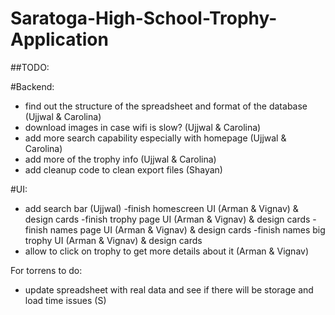 # Saratoga-High-School-Trophy-Application

##TODO:

#Backend:
- find out the structure of the spreadsheet and format of the database (Ujjwal & Carolina)
- download images in case wifi is slow? (Ujjwal & Carolina)
- add more search capability especially with homepage (Ujjwal & Carolina)
- add more of the trophy info (Ujjwal & Carolina)
- add cleanup code to clean export files (Shayan)

#UI:
- add search bar (Ujjwal)
-finish homescreen UI (Arman & Vignav) & design cards 
-finish trophy page UI (Arman & Vignav) & design cards 
-finish names page UI (Arman & Vignav) & design cards 
-finish names big trophy UI (Arman & Vignav) & design cards 
- allow to click on trophy to get more details about it (Arman & Vignav)

For torrens to do:
- update spreadsheet with real data and see if there will be storage and load time issues (S)
